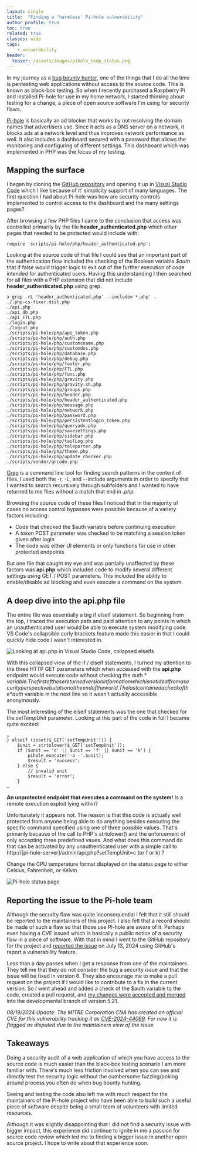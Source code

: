 ```yaml
---
layout: single
title:  "Finding a 'harmless' Pi-hole vulnerability"
author_profile: true
toc: true
related: true
classes: wide
tags:
    - vulnerability
header:
  teaser: /assets/images/pihole_temp_status.png 
---
```


In my journey as a [bug bounty hunter,](https://hackerone.com/kiyell) one of the things that I do all the time is pentesting web applications without access to the source code. This is known as black-box testing. So when I recently purchased a Raspberry Pi and installed Pi-hole for use in my home network, I started thinking about testing for a change, a piece of open source software I'm using for security flaws.

[Pi-hole](https://pi-hole.net/) is basically an ad blocker that works by not resolving the domain names that advertisers use. Since it acts as a DNS server on a network, it blocks ads at a network level and thus improves network performance as well. It also includes a dashboard secured with a password that allows the monitoring and configuring of different settings. This dashboard which was implemented in PHP was the focus of my testing.

## Mapping the surface

I began by cloning the [GitHub repository](https://github.com/pi-hole/web) and opening it up in [Visual Studio Code](https://code.visualstudio.com/) which I like because of it' simplicity support of many languages. The first question I had about Pi-hole was how are security controls implemented to control access to the dashboard and the many settings pages? 

After browsing a few PHP files I came to the conclusion that access was controlled primarily by the file **header_authenticated.php** which other pages that needed to be protected would include with: 

`require 'scripts/pi-hole/php/header_authenticated.php';`

Looking at the source code of that file I could see that an important part of the authentication flow included the checking of the Boolean variable *$auth* that if false would trigger logic to exit out of the further execution of code intended for authenticated users. Having this understanding I then searched for all files with a PHP extension that did not include **header_authenticated.php** using grep.

```
❯ grep -rL 'header_authenticated.php' --include='*.php' .
./.php-cs-fixer.dist.php
./api.php
./api_db.php
./api_FTL.php
./login.php
./logout.php
./scripts/pi-hole/php/api_token.php
./scripts/pi-hole/php/auth.php
./scripts/pi-hole/php/customcname.php
./scripts/pi-hole/php/customdns.php
./scripts/pi-hole/php/database.php
./scripts/pi-hole/php/debug.php
./scripts/pi-hole/php/footer.php
./scripts/pi-hole/php/FTL.php
./scripts/pi-hole/php/func.php
./scripts/pi-hole/php/gravity.php
./scripts/pi-hole/php/gravity.sh.php
./scripts/pi-hole/php/groups.php
./scripts/pi-hole/php/header.php
./scripts/pi-hole/php/header_authenticated.php
./scripts/pi-hole/php/message.php
./scripts/pi-hole/php/network.php
./scripts/pi-hole/php/password.php
./scripts/pi-hole/php/persistentlogin_token.php
./scripts/pi-hole/php/queryads.php
./scripts/pi-hole/php/savesettings.php
./scripts/pi-hole/php/sidebar.php
./scripts/pi-hole/php/tailLog.php
./scripts/pi-hole/php/teleporter.php
./scripts/pi-hole/php/theme.php
./scripts/pi-hole/php/update_checker.php
./scripts/vendor/qrcode.php
```

[Grep](https://www.gnu.org/software/grep/manual/grep.html) is a command line tool for finding search patterns in the content of files. I used both the -r, -L, and --include arguments in order to specify that I wanted to search recursively through subfolders and I wanted to have returned to me files without a match that end in *.php*

Browsing the source code of these files I noticed that in the majority of cases no access control bypasses were possible because of a variety factors including:
* Code that checked the $auth variable before continuing execution
* A *token* POST parameter was checked to be matching a session token given after login
* The code was either UI elements or only functions for use in other protected endpoints

But one file that caught my eye and was partially unaffected by these factors was **api.php** which included code to modify several different settings using GET / POST parameters. This included the ability to enable/disable ad blocking and even execute a command on the system.

## A deep dive into the api.php file

The entire file was essentially a big if elseif statement. So beginning from the top, I traced the execution path and paid attention to any points in which an unauthenticated user would be able to execute system modifying code. VS Code's collapsible curly brackets feature made this easier in that I could quickly hide code I wasn't interested in.

![Looking at api.php in Visual Studio Code, collapsed elseifs](../assets/images/pihole_api_functions.png "api.php")

With this collapsed view of the if / elseif statements, I turned my attention to the three HTTP GET parameters which when accessed with the **api.php** endpoint would execute code without checking the *$auth* variable. The first of these returned version information which is not ideal from a security perspective but also not the end of the world. The last contained a check of the *$auth* variable in the next line so it wasn't actually accessible anonymously. 

The most interesting of the elseif statements was the one that checked for the *setTempUnit* parameter. Looking at this part of the code in full I became quite excited:

```
…
} elseif (isset($_GET['setTempUnit'])) {
    $unit = strtolower($_GET['setTempUnit']);
    if ($unit == 'c' || $unit == 'f' || $unit == 'k') {
        pihole_execute('-a -'.$unit);
        $result = 'success';
    } else {
        // invalid unit
        $result = 'error';
    }
…
```

**An unprotected endpoint that executes a command on the system!** Is a remote execution exploit lying within? 

Unfortunately it appears not. The reason is that this code is actually well protected from anyone being able to do anything besides executing the specific command specified using one of three possible values. That's primarily because of the call to PHP's strtolower() and the enforcement of only accepting three predefined vaues. And what does this command do that can be activated by any unauthenticated user with a simple call to http://[pi-hole-server]/admin/api.php?setTempUnit=c (or f or k) ?

Change the CPU temperature format displayed on the status page to either Celsius, Fahrenheit, or Kelvin

![Pi-hole status page](../assets/images/pihole_temp_status.png "Pi-hole status page")

## Reporting the issue to the Pi-hole team

Although the security flaw was quite inconsequential I felt that it still should be reported to the maintainers of this project. I also felt that a record should be made of such a flaw so that those use Pi-hole are aware of it. Perhaps even having a CVE issued which is basically a public notice of a security flaw in a piece of software. With that in mind I went to the GitHub repository for the project and [reported the issue](https://github.com/pi-hole/web/security) on July 13, 2024 using GitHub's report a vulnerability feature. 

Less than a day passes when I get a response from one of the maintainers. They tell me that they do not consider the bug a security issue and that the issue will be fixed in version 6. They also encourage me to make a pull request on the project if I would like to contribute to a fix in the current version. So I went ahead and added a check of the $auth variable to the code, created a pull request, and [my changes were accepted and merged](https://github.com/pi-hole/web/pull/3077) into the developmental branch of version 5.21.

*08/19/2024 Update: The MITRE Corporation CNA has created an official CVE for this vulnerability tracking it as [CVE-2024-44069](https://cve.mitre.org/cgi-bin/cvename.cgi?name=2024-44069). For now it is flagged as disputed due to the maintainers view of the issue.*

## Takeaways

Doing a security audit of a web application of which you have access to the source code is much easier than the black-box testing scenario I am more familiar with. There's much less friction involved when you can see and directly test the security logic without the cumbersome fuzzing/poking around process you often do when bug bounty hunting. 

Seeing and testing the code also left me with much respect for the maintainers of the Pi-hole project who have been able to build such a useful piece of software despite being a small team of volunteers with limited resources.

Although it was slightly disappointing that I did not find a security issue with bigger impact, this experience did continue to ignite in me a passion for source code review which led me to finding a bigger issue in another open source project. I hope to write about that experience soon.










